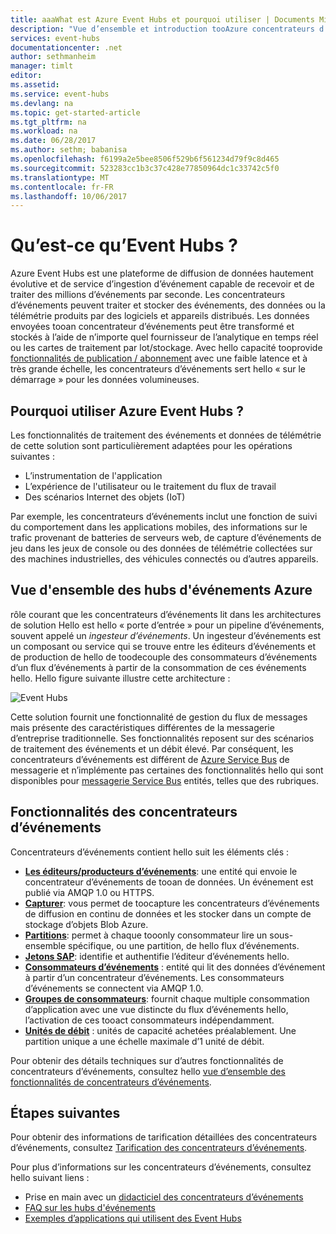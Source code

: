 ```yaml
---
title: aaaWhat est Azure Event Hubs et pourquoi utiliser | Documents Microsoft
description: "Vue d’ensemble et introduction tooAzure concentrateurs d’événements - ingestion de télémétrie de l’échelle du Cloud à partir de sites Web, des applications et des périphériques"
services: event-hubs
documentationcenter: .net
author: sethmanheim
manager: timlt
editor: 
ms.assetid: 
ms.service: event-hubs
ms.devlang: na
ms.topic: get-started-article
ms.tgt_pltfrm: na
ms.workload: na
ms.date: 06/28/2017
ms.author: sethm; babanisa
ms.openlocfilehash: f6199a2e5bee8506f529b6f561234d79f9c8d465
ms.sourcegitcommit: 523283cc1b3c37c428e77850964dc1c33742c5f0
ms.translationtype: MT
ms.contentlocale: fr-FR
ms.lasthandoff: 10/06/2017
---
```

# <a name="what-is-event-hubs"></a>Qu’est-ce qu’Event Hubs ?

Azure Event Hubs est une plateforme de diffusion de données hautement évolutive et de service d’ingestion d’événement capable de recevoir et de traiter des millions d’événements par seconde. Les concentrateurs d’événements peuvent traiter et stocker des événements, des données ou la télémétrie produits par des logiciels et appareils distribués. Les données envoyées tooan concentrateur d’événements peut être transformé et stockés à l’aide de n’importe quel fournisseur de l’analytique en temps réel ou les cartes de traitement par lot/stockage. Avec hello capacité tooprovide [fonctionnalités de publication / abonnement](https://msdn.microsoft.com/library/aa560414.aspx) avec une faible latence et à très grande échelle, les concentrateurs d’événements sert hello « sur le démarrage » pour les données volumineuses.

## <a name="why-use-event-hubs"></a>Pourquoi utiliser Azure Event Hubs ?

Les fonctionnalités de traitement des événements et données de télémétrie de cette solution sont particulièrement adaptées pour les opérations suivantes :

* L’instrumentation de l'application
* L’expérience de l'utilisateur ou le traitement du flux de travail
* Des scénarios Internet des objets (IoT)

Par exemple, les concentrateurs d’événements inclut une fonction de suivi du comportement dans les applications mobiles, des informations sur le trafic provenant de batteries de serveurs web, de capture d’événements de jeu dans les jeux de console ou des données de télémétrie collectées sur des machines industrielles, des véhicules connectés ou d’autres appareils.

## <a name="azure-event-hubs-overview"></a>Vue d'ensemble des hubs d'événements Azure

rôle courant que les concentrateurs d’événements lit dans les architectures de solution Hello est hello « porte d’entrée » pour un pipeline d’événements, souvent appelé un *ingesteur d’événements*. Un ingesteur d’événements est un composant ou service qui se trouve entre les éditeurs d’événements et de production de hello de toodecouple des consommateurs d’événements d’un flux d’événements à partir de la consommation de ces événements hello. Hello figure suivante illustre cette architecture :

![Event Hubs](./media/event-hubs-what-is-event-hubs/event_hubs_full_pipeline.png)

Cette solution fournit une fonctionnalité de gestion du flux de messages mais présente des caractéristiques différentes de la messagerie d’entreprise traditionnelle. Ses fonctionnalités reposent sur des scénarios de traitement des événements et un débit élevé. Par conséquent, les concentrateurs d’événements est différent de [Azure Service Bus](https://azure.microsoft.com/services/service-bus/) de messagerie et n’implémente pas certaines des fonctionnalités hello qui sont disponibles pour [messagerie Service Bus](/azure/service-bus-messaging/) entités, telles que des rubriques.

## <a name="event-hubs-features"></a>Fonctionnalités des concentrateurs d’événements

Concentrateurs d’événements contient hello suit les éléments clés :

- [**Les éditeurs/producteurs d’événements**](event-hubs-features.md#event-publishers): une entité qui envoie le concentrateur d’événements de tooan de données. Un événement est publié via AMQP 1.0 ou HTTPS.
- [**Capturer**](event-hubs-features.md#capture): vous permet de toocapture les concentrateurs d’événements de diffusion en continu de données et les stocker dans un compte de stockage d’objets Blob Azure.
- [**Partitions**](event-hubs-features.md#partitions): permet à chaque tooonly consommateur lire un sous-ensemble spécifique, ou une partition, de hello flux d’événements.
- [**Jetons SAP**](event-hubs-features.md#sas-tokens): identifie et authentifie l’éditeur d’événements hello.
- [**Consommateurs d’événements**](event-hubs-features.md#event-consumers) : entité qui lit des données d’événement à partir d’un concentrateur d’événements. Les consommateurs d’événements se connectent via AMQP 1.0. 
- [**Groupes de consommateurs**](event-hubs-features.md#consumer-groups): fournit chaque multiple consommation d’application avec une vue distincte du flux d’événements hello, l’activation de ces tooact consommateurs indépendamment.
- [**Unités de débit**](event-hubs-features.md#capacity) : unités de capacité achetées préalablement. Une partition unique a une échelle maximale d’1 unité de débit.

Pour obtenir des détails techniques sur d’autres fonctionnalités de concentrateurs d’événements, consultez hello [vue d’ensemble des fonctionnalités de concentrateurs d’événements](event-hubs-features.md). 

## <a name="next-steps"></a>Étapes suivantes

Pour obtenir des informations de tarification détaillées des concentrateurs d’événements, consultez [Tarification des concentrateurs d’événements](https://azure.microsoft.com/pricing/details/event-hubs/).

Pour plus d’informations sur les concentrateurs d’événements, consultez hello suivant liens :

* Prise en main avec un [didacticiel des concentrateurs d’événements](event-hubs-dotnet-standard-getstarted-send.md)
* [FAQ sur les hubs d'événements](event-hubs-faq.md)
* [Exemples d’applications qui utilisent des Event Hubs](https://github.com/Azure/azure-event-hubs/tree/master/samples)
 
 

